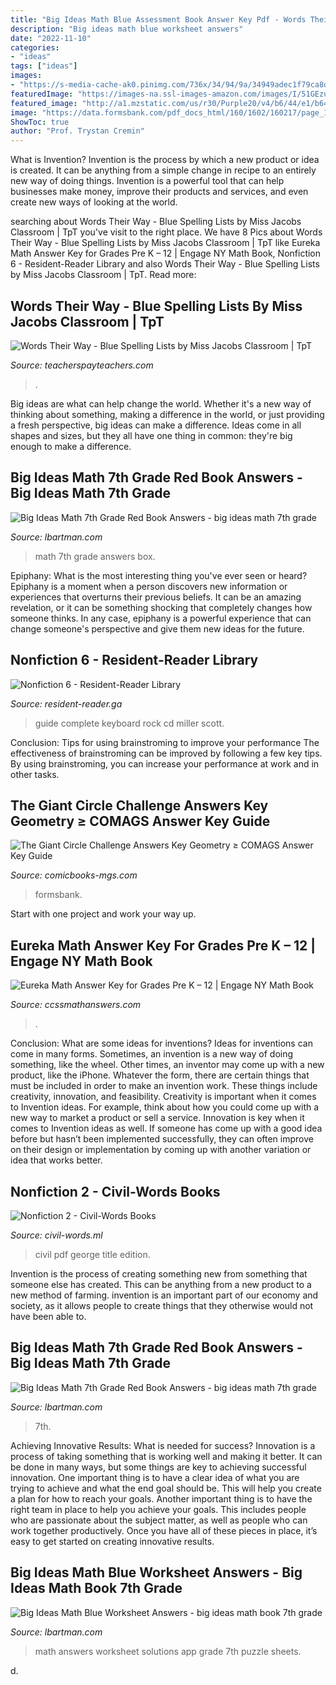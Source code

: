 ```yaml
---
title: "Big Ideas Math Blue Assessment Book Answer Key Pdf - Words Their Way"
description: "Big ideas math blue worksheet answers"
date: "2022-11-10"
categories:
- "ideas"
tags: ["ideas"]
images:
- "https://s-media-cache-ak0.pinimg.com/736x/34/94/9a/34949adec1f79ca8d60c4ffd1cf2e0b2.jpg"
featuredImage: "https://images-na.ssl-images-amazon.com/images/I/51GEzugsDxL._SX373_BO1,204,203,200_.jpg"
featured_image: "http://a1.mzstatic.com/us/r30/Purple20/v4/b6/44/e1/b644e143-5664-0b9f-7809-84b2a9cd9f99/sc1024x768.jpeg"
image: "https://data.formsbank.com/pdf_docs_html/160/1602/160217/page_1_thumb_big.png"
ShowToc: true
author: "Prof. Trystan Cremin"
---
```



What is Invention?
Invention is the process by which a new product or idea is created. It can be anything from a simple change in recipe to an entirely new way of doing things. Invention is a powerful tool that can help businesses make money, improve their products and services, and even create new ways of looking at the world.

	

		
searching about Words Their Way - Blue Spelling Lists by Miss Jacobs Classroom | TpT you've visit to the right place. We have 8 Pics about Words Their Way - Blue Spelling Lists by Miss Jacobs Classroom | TpT like Eureka Math Answer Key for Grades Pre K – 12 | Engage NY Math Book, Nonfiction 6 - Resident-Reader Library and also Words Their Way - Blue Spelling Lists by Miss Jacobs Classroom | TpT. Read more:
		
    
## Words Their Way - Blue Spelling Lists By Miss Jacobs Classroom | TpT

<img loading=lazy src="https://ecdn.teacherspayteachers.com/thumbitem/Words-Their-Way-Blue-Spelling-Lists-3406667-1516053010/original-3406667-3.jpg" onerror="this.onerror=null;this.src='https://tse1.mm.bing.net/th?id=OIP.SZsj55OUjejAOM6nwugewQAAAA&amp;pid=15.1';" alt="Words Their Way - Blue Spelling Lists by Miss Jacobs Classroom | TpT">

_Source: teacherspayteachers.com_

>. 

	

Big ideas are what can help change the world. Whether it's a new way of thinking about something, making a difference in the world, or just providing a fresh perspective, big ideas can make a difference. Ideas come in all shapes and sizes, but they all have one thing in common: they're big enough to make a difference.

    
## Big Ideas Math 7th Grade Red Book Answers - Big Ideas Math 7th Grade

<img loading=lazy src="https://s-media-cache-ak0.pinimg.com/736x/34/94/9a/34949adec1f79ca8d60c4ffd1cf2e0b2.jpg" onerror="this.onerror=null;this.src='https://tse2.mm.bing.net/th?id=OIP.Ib6JZECR7vuR6GUdxR4LhgHaEo&amp;pid=15.1';" alt="Big Ideas Math 7th Grade Red Book Answers - big ideas math 7th grade">

_Source: lbartman.com_

>math 7th grade answers box. 

	

Epiphany: What is the most interesting thing you've ever seen or heard?
Epiphany is a moment when a person discovers new information or experiences that overturns their previous beliefs. It can be an amazing revelation, or it can be something shocking that completely changes how someone thinks. In any case, epiphany is a powerful experience that can change someone's perspective and give them new ideas for the future.

    
## Nonfiction 6 - Resident-Reader Library

<img loading=lazy src="https://images-na.ssl-images-amazon.com/images/I/51GEzugsDxL._SX373_BO1,204,203,200_.jpg" onerror="this.onerror=null;this.src='https://tse4.mm.bing.net/th?id=OIP.2_ver2nXyw2aOWRd0tKxPQAAAA&amp;pid=15.1';" alt="Nonfiction 6 - Resident-Reader Library">

_Source: resident-reader.ga_

>guide complete keyboard rock cd miller scott. 

	

Conclusion: Tips for using brainstroming to improve your performance
The effectiveness of brainstroming can be improved by following a few key tips. By using brainstroming, you can increase your performance at work and in other tasks.

    
## ﻿The Giant Circle Challenge Answers Key Geometry ≥ COMAGS Answer Key Guide

<img loading=lazy src="https://data.formsbank.com/pdf_docs_html/160/1602/160217/page_1_thumb_big.png" onerror="this.onerror=null;this.src='https://tse4.mm.bing.net/th?id=OIP.nj5ubE_f4DSfWRvN3AoT8wHaKd&amp;pid=15.1';" alt="﻿The Giant Circle Challenge Answers Key Geometry ≥ COMAGS Answer Key Guide">

_Source: comicbooks-mgs.com_

>formsbank. 

	

Start with one project and work your way up.

    
## Eureka Math Answer Key For Grades Pre K – 12 | Engage NY Math Book

<img loading=lazy src="https://ccssmathanswers.com/wp-content/uploads/2021/03/eureka-math-answer-key-for-grades-pre-k-k-1-2-3-4-5-6-7-8-algebra-geometry-precalculus.jpeg" onerror="this.onerror=null;this.src='https://tse3.mm.bing.net/th?id=OIP.7s6JzbS9Y7J7-AcCns_e9wHaEK&amp;pid=15.1';" alt="Eureka Math Answer Key for Grades Pre K – 12 | Engage NY Math Book">

_Source: ccssmathanswers.com_

>. 

	

Conclusion: What are some ideas for inventions?
Ideas for inventions can come in many forms. Sometimes, an invention is a new way of doing something, like the wheel. Other times, an inventor may come up with a new product, like the iPhone. Whatever the form, there are certain things that must be included in order to make an invention work. These things include creativity, innovation, and feasibility. 
Creativity is important when it comes to Invention ideas. For example, think about how you could come up with a new way to market a product or sell a service. Innovation is key when it comes to Invention ideas as well. If someone has come up with a good idea before but hasn’t been implemented successfully, they can often improve on their design or implementation by coming up with another variation or idea that works better.

    
## Nonfiction 2 - Civil-Words Books

<img loading=lazy src="https://images-na.ssl-images-amazon.com/images/I/51jjMkMOsjL._SX370_BO1,204,203,200_.jpg" onerror="this.onerror=null;this.src='https://tse4.mm.bing.net/th?id=OIP.-WAOMF5SzEfm28YfGFfpNgAAAA&amp;pid=15.1';" alt="Nonfiction 2 - Civil-Words Books">

_Source: civil-words.ml_

>civil pdf george title edition. 

	

Invention is the process of creating something new from something that someone else has created. This can be anything from a new product to a new method of farming. invention is an important part of our economy and society, as it allows people to create things that they otherwise would not have been able to.

    
## Big Ideas Math 7th Grade Red Book Answers - Big Ideas Math 7th Grade

<img loading=lazy src="http://www.hmhco.com/shop/books/k12/images/9781608402335.jpg" onerror="this.onerror=null;this.src='https://tse2.mm.bing.net/th?id=OIP.BBuZAdgh0wnU1tiOP7TUWwAAAA&amp;pid=15.1';" alt="Big Ideas Math 7th Grade Red Book Answers - big ideas math 7th grade">

_Source: lbartman.com_

>7th. 

	

Achieving Innovative Results: What is needed for success?
Innovation is a process of taking something that is working well and making it better. It can be done in many ways, but some things are key to achieving successful innovation. One important thing is to have a clear idea of what you are trying to achieve and what the end goal should be. This will help you create a plan for how to reach your goals. Another important thing is to have the right team in place to help you achieve your goals. This includes people who are passionate about the subject matter, as well as people who can work together productively. Once you have all of these pieces in place, it’s easy to get started on creating innovative results.

    
## Big Ideas Math Blue Worksheet Answers - Big Ideas Math Book 7th Grade

<img loading=lazy src="http://a1.mzstatic.com/us/r30/Purple20/v4/b6/44/e1/b644e143-5664-0b9f-7809-84b2a9cd9f99/sc1024x768.jpeg" onerror="this.onerror=null;this.src='https://tse4.mm.bing.net/th?id=OIP.8rDxh-0ucx7pK3FQZrTfAwHaJ4&amp;pid=15.1';" alt="Big Ideas Math Blue Worksheet Answers - big ideas math book 7th grade">

_Source: lbartman.com_

>math answers worksheet solutions app grade 7th puzzle sheets. 

	

d.

